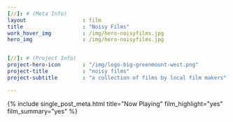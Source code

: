 ```yaml
---
[//]: # (Meta Info)
layout 					: film
title 					: "Noisy Films"
work_hover_img			: /img/hero-noisyfilms.jpg
hero_img				: /img/hero-noisyfilms.jpg


[//]: # (Project Info)
project-hero-icon 		: "/img/logo-big-greenmount-west.png"
project-title 			: "noisy films"
project-subtitle 		: "a collection of films by local film makers"

---
```

<div class="single_post_wrapper play-btn-wrapper">
	{% include single_post_meta.html
		title="Now Playing"
		film_highlight="yes"
		film_summary="yes"
	%}
</div>
